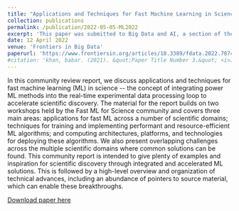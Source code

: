 ```yaml
---
title: "Applications and Techniques for Fast Machine Learning in Science"
collection: publications
permalink: /publication/2022-05-05-ML2022
excerpt: 'This paper was submitted to Big Data and AI, a section of the journal Frontiers in Big Data'
date: 12 April 2022
venue: 'Frontiers in Big Data'
paperurl: 'https://www.frontiersin.org/articles/10.3389/fdata.2022.787421/full'
#citation: 'khan, babar. (2021). &quot;Paper Title Number 3.&quot; <i>Journal 1</i>. 1(3).'
---
```

In this community review report, we discuss applications and techniques for fast machine learning (ML) in science -- the concept of integrating power ML methods into the real-time experimental data processing loop to accelerate scientific discovery. The material for the report builds on two workshops held by the Fast ML for Science community and covers three main areas: applications for fast ML across a number of scientific domains; techniques for training and implementing performant and resource-efficient ML algorithms; and computing architectures, platforms, and technologies for deploying these algorithms. We also present overlapping challenges across the multiple scientific domains where common solutions can be found. This community report is intended to give plenty of examples and inspiration for scientific discovery through integrated and accelerated ML solutions. This is followed by a high-level overview and organization of technical advances, including an abundance of pointers to source material, which can enable these breakthroughs.

[Download paper here](https://babarzkhan.github.io/files/ML2022.pdf)
